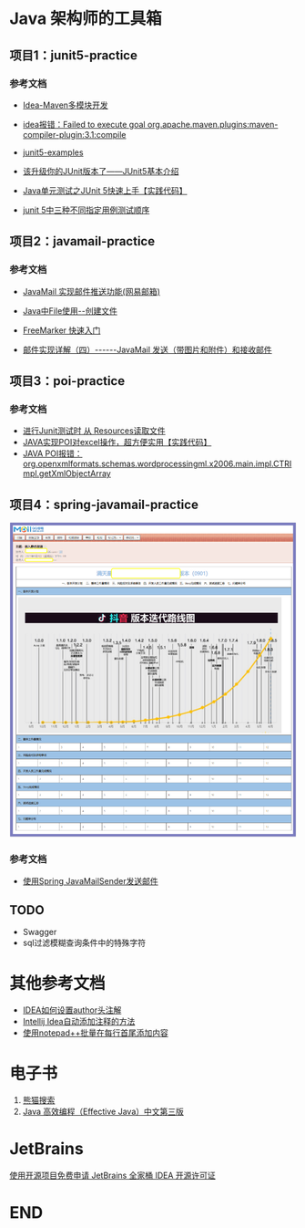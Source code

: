# Java 架构师的工具箱


## 项目1：junit5-practice

###  参考文档

- [Idea-Maven多模块开发](https://www.jianshu.com/p/274455dc9469)

- [idea报错：Failed to execute goal org.apache.maven.plugins:maven-compiler-plugin:3.1:compile](https://blog.csdn.net/gao_jun1/article/details/109997200)

- [junit5-examples](https://github.com/mkyong/junit5-examples)

- [该升级你的JUnit版本了——JUnit5基本介绍](https://zhuanlan.zhihu.com/p/111706639)

- [Java单元测试之JUnit 5快速上手【实践代码】](https://www.cnblogs.com/one12138/p/11536492.html)

- [junit 5中三种不同指定用例测试顺序](https://blog.csdn.net/jackyrongvip/article/details/89389387)

  

## 项目2：javamail-practice

###  参考文档

- [JavaMail 实现邮件推送功能(网易邮箱)](https://blog.csdn.net/weixin_43967679/article/details/107879747)

- [Java中File使用--创建文件](https://blog.csdn.net/m0_37989184/article/details/93025734)

- [FreeMarker 快速入门](https://www.cnblogs.com/itdragon/p/7750903.html)

- [邮件实现详解（四）------JavaMail 发送（带图片和附件）和接收邮件](https://www.cnblogs.com/ysocean/p/7666061.html)


## 项目3：poi-practice

###  参考文档

- [进行Junit测试时 从 Resources读取文件](https://blog.csdn.net/weixin_40040107/article/details/90679413)
- [JAVA实现POI对excel操作，超方便实用【实践代码】](https://www.jianshu.com/p/d63571a8195c)
- [JAVA POI报错：org.openxmlformats.schemas.wordprocessingml.x2006.main.impl.CTRImpl.getXmlObjectArray](https://blog.csdn.net/u011781521/article/details/116260483)



## 项目4：spring-javamail-practice



 ![](https://raw.githubusercontent.com/CoderDream/java-architect-util/main/images/mailwithpicture.jpg)



###  参考文档

- [使用Spring JavaMailSender发送邮件](https://www.jianshu.com/p/ef7c24dde787)

  





## TODO

- Swagger
- sql过滤模糊查询条件中的特殊字符



# 其他参考文档

- [IDEA如何设置author头注解](https://blog.csdn.net/weixin_42555514/article/details/106826894)
- [Intellij Idea自动添加注释的方法](https://www.jianshu.com/p/09139b425cc3)
- [使用notepad++批量在每行首尾添加内容](https://blog.csdn.net/lk142500/article/details/83119029)


# 电子书
  1. [熊猫搜索](https://xmsoushu.com/#/)
  2. [Java 高效编程（Effective Java）中文第三版](https://www.bookstack.cn/read/effective-java-3rd-chinese/docs-README.md)


# JetBrains
[使用开源项目免费申请 JetBrains 全家桶 IDEA 开源许可证](https://www.cnblogs.com/evenyao/p/10290482.html)

# END
